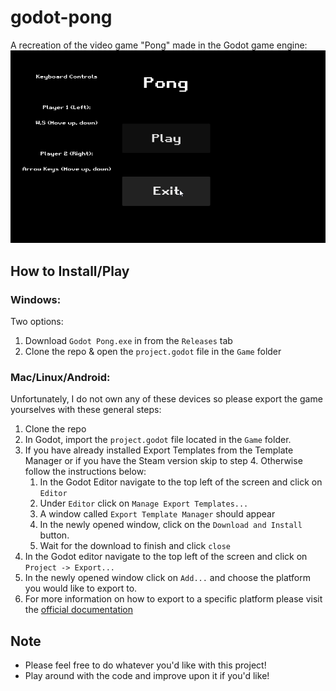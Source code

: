 # godot-pong

 A recreation of the video game "Pong" made in the Godot game engine:
![Demonstration of Godot Pong!](/Images/demonstration.gif)

## How to Install/Play

### Windows:

Two options:

1. Download `Godot Pong.exe` in from the `Releases` tab
2. Clone the repo & open the `project.godot` file in the `Game` folder

### Mac/Linux/Android:

Unfortunately, I do not own any of these devices so please export the game yourselves with these general steps:

1. Clone the repo
2. In Godot, import the `project.godot` file located in the `Game` folder. 
3. If you have already installed Export Templates from the Template Manager or if you have the Steam version skip to step 4. Otherwise follow the instructions below:
   1. In the Godot Editor navigate to the top left of the screen and click on `Editor`
   2. Under `Editor` click on `Manage Export Templates...`
   3. A window called `Export Template Manager` should appear
   4. In the newly opened window, click on the `Download and Install` button.
   5. Wait for the download to finish and click `close`
4. In the Godot editor navigate to the top left of the screen and click on `Project -> Export...`
5. In the newly opened window click on `Add...` and choose the platform you would like to export to.
6. For more information on how to export to a specific platform please visit the [official documentation](https://docs.godotengine.org/en/stable/tutorials/export/exporting_projects.html)

## Note

- Please feel free to do whatever you'd like with this project!
- Play around with the code and improve upon it if you'd like!
